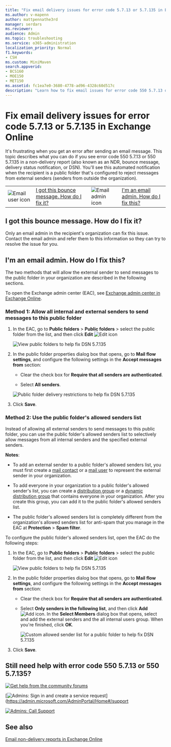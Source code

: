 ```yaml
---
title: "Fix email delivery issues for error code 5.7.13 or 5.7.135 in Exchange Online"
ms.author: v-mapenn
author: mattpennathe3rd
manager: serdars
ms.reviewer: 
audience: Admin
ms.topic: troubleshooting
ms.service: o365-administration
localization_priority: Normal
f1.keywords:
- CSH
ms.custom: MiniMaven
search.appverid:
- BCS160
- MOE150
- MET150
ms.assetid: fc1ea7e0-3680-4778-ad96-4328c60d517c
description: "Learn how to fix email issues for error code 550 5.7.13 or 5.7.135 in Exchange Online (the public folder recipient is configured to reject messages from external or unauthenticated senders)."
---
```


# Fix email delivery issues for error code 5.7.13 or 5.7.135 in Exchange Online

It's frustrating when you get an error after sending an email message. This topic describes what you can do if you see error code 550 5.7.13 or 550 5.7.135 in a non-delivery report (also known as an NDR, bounce message, delivery status notification, or DSN). You'll see this automated notification when the recipient is a public folder that's configured to reject messages from external senders (senders from outside the organization).

|||||
|:-----|:-----|:-----|:-----|
|![Email user icon](../../media/31425afd-41a9-435e-aa85-6886277c369b.png)|[I got this bounce message. How do I fix it?](#i-got-this-bounce-message-how-do-i-fix-it)|![Email admin icon](../../media/3d4c569e-b819-4a29-86b1-4b9619cf2acf.png)|[I'm an email admin. How do I fix this?](#im-an-email-admin-how-do-i-fix-this)|

## I got this bounce message. How do I fix it?

Only an email admin in the recipient's organization can fix this issue. Contact the email admin and refer them to this information so they can try to resolve the issue for you.

## I'm an email admin. How do I fix this?

The two methods that will allow the external sender to send messages to the public folder in your organization are described in the following sections.

To open the Exchange admin center (EAC), see [Exchange admin center in Exchange Online](https://docs.microsoft.com/Exchange/exchange-admin-center).

### Method 1: Allow all internal and external senders to send messages to this public folder

1. In the EAC, go to **Public folders** \> **Public folders** \> select the public folder from the list, and then click **Edit** ![Edit icon](../../media/ebd260e4-3556-4fb0-b0bb-cc489773042c.gif)

   ![View public folders to help fix DSN 5.7.135](../../media/fcffe06b-0f7d-4370-b4be-519982aaf5b3.png)

2. In the public folder properties dialog box that opens, go to **Mail flow settings**, and configure the following settings in the **Accept messages from** section:

    - Clear the check box for **Require that all senders are authenticated**.

    - Select **All senders**.

   ![Public folder delivery restrictions to help fix DSN 5.7.135](../../media/0b1eed9e-0da4-4c75-a0e5-17ce93ae0663.png)

3. Click **Save**.

### Method 2: Use the public folder's allowed senders list

Instead of allowing all external senders to send messages to this public folder, you can use the public folder's allowed senders list to selectively allow messages from all internal senders and the specified external senders.

**Notes**:

- To add an external sender to a public folder's allowed senders list, you must first create a [mail contact](https://docs.microsoft.com/exchange/recipients-in-exchange-online/manage-mail-contacts) or a [mail user](https://docs.microsoft.com/exchange/recipients-in-exchange-online/manage-mail-users) to represent the external sender in your organization.

- To add everyone in your organization to a public folder's allowed sender's list, you can create a [distribution group](https://docs.microsoft.com/exchange/recipients-in-exchange-online/manage-distribution-groups/manage-distribution-groups) or a [dynamic distribution group](https://docs.microsoft.com/exchange/recipients-in-exchange-online/manage-dynamic-distribution-groups/manage-dynamic-distribution-groups) that contains everyone in your organization. After you create this group, you can add it to the public folder's allowed senders list.

- The public folder's allowed senders list is completely different from the organization's allowed senders list for anti-spam that you manage in the EAC at **Protection** \> **Spam filter**.

To configure the public folder's allowed senders list, open the EAC do the following steps:

1. In the EAC, go to **Public folders** \> **Public folders** \> select the public folder from the list, and then click **Edit** ![Edit icon](../../media/ebd260e4-3556-4fb0-b0bb-cc489773042c.gif)

   ![View public folders to help fix DSN 5.7.135](../../media/fcffe06b-0f7d-4370-b4be-519982aaf5b3.png)

2. In the public folder properties dialog box that opens, go to **Mail flow settings**, and configure the following settings in the **Accept messages from** section:

   - Clear the check box for **Require that all senders are authenticated**.

   - Select **Only senders in the following list**, and then click **Add** ![Add icon](../../media/8ee52980-254b-440b-99a2-18d068de62d3.gif). In the **Select Members** dialog box that opens, select and add the external senders and the all internal users group. When you're finished, click **OK**.

     ![Custom allowed sender list for a public folder to help fix DSN 5.7.135](../../media/792bf991-356e-48e8-b356-c669cc9b084e.png)

3. Click **Save**.

## Still need help with error code 550 5.7.13 or 550 5.7.135?

[![Get help from the community forums](../../media/12a746cc-184b-4288-908c-f718ce9c4ba5.png)](https://go.microsoft.com/fwlink/p/?LinkId=518605)

[![Admins: Sign in and create a service request](../../media/10862798-181d-47a5-ae4f-3f8d5a2874d4.png)](https://admin.microsoft.com/AdminPortal/Home#/support

[![Admins: Call Support](../../media/9f262e67-e8c9-4fc0-85c2-b3f4cfbc064e.png)](https://go.microsoft.com/fwlink/p/?LinkID=518322)

## See also

[Email non-delivery reports in Exchange Online](non-delivery-reports-in-exchange-online.md)
